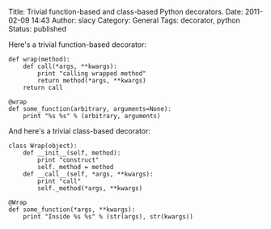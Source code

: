 Title: Trivial function-based and class-based Python decorators.
Date: 2011-02-09 14:43
Author: slacy
Category: General
Tags: decorator, python
Status: published

Here's a trivial function-based decorator:

    def wrap(method):
        def call(*args, **kwargs): 
            print "calling wrapped method" 
            return method(*args, **kwargs)
        return call

    @wrap
    def some_function(arbitrary, arguments=None):
        print "%s %s" % (arbitrary, arguments)

And here's a trivial class-based decorator:

    class Wrap(object):
        def __init__(self, method):
            print "construct"
            self._method = method 
        def __call__(self, *args, **kwargs): 
            print "call" 
            self._method(*args, **kwargs)

    @Wrap
    def some_function(*args, **kwargs): 
        print "Inside %s %s" % (str(args), str(kwargs))
